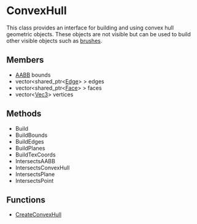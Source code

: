 # ConvexHull #
This class provides an interface for building and using convex hull geometric objects. These objects are not visible but can be used to build other visible objects such as [brushes](CPP_Brush.md).

## Members ##
- [AABB](CPP_AABB.md) bounds
- vector<shared_ptr<[Edge](CPP_Edge.md)\> \> edges
- vector<shared_ptr<[Face](CPP_Face.md)\> \> faces
- vector<[Vec3](CPP_Vec3.md)\> vertices

## Methods ##
- Build
- BuildBounds
- BuildEdges
- BuildPlanes
- BuildTexCoords
- IntersectsAABB
- IntersectsConvexHull
- IntersectsPlane
- IntersectsPoint

## Functions ##
- [CreateConvexHull](CPP_CreateConvexHull.cpp)
